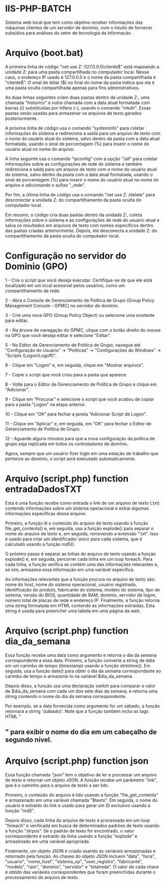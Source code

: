 # IIS-PHP-BATCH
Sistema web local que tem como objetivo receber informações das máquinas clientes de um servidor de domínio, com o intuito de fornecer subsídios para análises do setor de tecnologia da informação.


# Arquivo (boot.bat)
A primeira linha de código "net use Z: \127.0.0.0\cliente$" está mapeando a unidade Z: para uma pasta compartilhada no computador local. Nesse caso, o endereço IP usado é 127.0.0.0 e o nome da pasta compartilhada é "cliente$". O sinal de dólar ($) no final do nome da pasta indica que ela é uma pasta oculta compartilhada apenas para fins administrativos.

As duas linhas seguintes criam duas pastas dentro da unidade Z:, uma chamada "historico" e outra chamada com a data atual formatada com barras (/) substituídas por hífens (-), usando o comando "mkdir". Essas pastas serão usadas para armazenar os arquivos de texto gerados posteriormente.

A próxima linha de código usa o comando "systeminfo" para coletar informações do sistema e redireciona a saída para um arquivo de texto com o nome do usuário atual do sistema, salvo dentro da pasta com a data atual formatada, usando o sinal de porcentagem (%) para inserir o nome do usuário atual no nome do arquivo.

A linha seguinte usa o comando "ipconfig" com a opção "/all" para coletar informações sobre as configurações de rede do sistema e também redireciona a saída para um arquivo de texto com o nome do usuário atual do sistema, salvo dentro da pasta com a data atual formatada, usando o sinal de porcentagem (%) para inserir o nome do usuário atual no nome do arquivo e adicionando o sufixo "_rede".

Por fim, a última linha de código usa o comando "net use Z: /delete" para desconectar a unidade Z: do compartilhamento da pasta oculta do computador local.

Em resumo, o código cria duas pastas dentro da unidade Z:, coleta informações sobre o sistema e as configurações de rede do usuário atual e salva os resultados em arquivos de texto com nomes específicos dentro das pastas criadas anteriormente. Depois, ele desconecta a unidade Z: do compartilhamento da pasta oculta do computador local.

# Configuração no servidor do Dominio (GPO)
  1 - Crie o script que você deseja executar. Certifique-se de que ele está localizado em um local acessível pelos usuários, como um compartilhamento de rede.

  2 - Abra o Console de Gerenciamento de Política de Grupo (Group Policy Management Console - GPMC) no servidor de domínio.

  3 - Crie uma nova GPO (Group Policy Object) ou selecione uma existente para editar.

  4 - Na árvore de navegação do GPMC, clique com o botão direito do mouse na GPO que você deseja editar e selecione "Editar".

  5 - No Editor de Gerenciamento de Política de Grupo, navegue até "Configuração do Usuário" -> "Políticas" -> "Configurações do Windows" -> "Scripts (Logon/Logoff)".

  6 - Clique em "Logon" e, em seguida, clique em "Mostrar arquivos".

  7 - Copie o script que você criou para a pasta que aparece.

  8 - Volte para o Editor de Gerenciamento de Política de Grupo e clique em "Adicionar".

  9 - Clique em "Procurar" e selecione o script que você acabou de copiar para a pasta "Logon" na etapa anterior.

  10 - Clique em "OK" para fechar a janela "Adicionar Script de Logon".

  11 - Clique em "Aplicar" e, em seguida, em "OK" para fechar o Editor de Gerenciamento de Política de Grupo.

  12 - Aguarde alguns minutos para que a nova configuração da política de grupo seja replicada em todos os controladores de domínio.

Agora, sempre que um usuário fizer login em uma estação de trabalho que pertence ao domínio, o script será executado automaticamente.


# Arquivo (script.php) function entradaDadosTXT

Esta é uma função recebe como entrada o link de um arquivo de texto (.txt) contendo informações sobre um sistema operacional e extrai algumas informações específicas desse arquivo.

Primeiro, a função lê o conteúdo do arquivo de texto usando a função file_get_contents() e, em seguida, usa a função explode() para separar o nome do arquivo de texto e, em seguida, removendo a extensão ".txt". Isso é usado para criar um identificador único para cada sistema, que é calculado usando a função md5().

O próximo passo é separar as linhas do arquivo de texto usando a função explode() e, em seguida, percorrer cada linha em um loop foreach. Para cada linha, a função verifica se contém uma das informações relevantes e, se sim, armazena essa informação em uma variável específica.

As informações relevantes que a função procura no arquivo de texto são: nome do host, nome do sistema operacional, usuário registrado, identificação do produto, fabricante do sistema, modelo do sistema, tipo de sistema, versão do BIOS, quantidade de RAM, domínio, servidor de logon, número total de placas de rede e endereço IP.
Finalmente, a função retorna uma string formatada em HTML contendo as informações extraídas. Esta string é usada para preencher uma tabela em uma página da web.


# Arquivo (script.php) function dia_da_semana
Essa função recebe uma data como argumento e retorna o dia da semana correspondente a essa data.
Primeiro, a função converte a string de data em um carimbo de tempo (timestamp) usando a função strtotime(). Em seguida, usa a função date() para obter o dia da semana correspondente ao carimbo de tempo e armazená-lo na variável $dia_da_semana.

Depois disso, a função usa uma declaração switch para comparar o valor de $dia_da_semana com cada um dos sete dias da semana, e retorna uma string contendo o nome do dia da semana correspondente.

Por exemplo, se a data fornecida como argumento for um sábado, a função retornará a string '(sábado)'. Note que a função também inclui as tags HTML "<h2>" para exibir o nome do dia em um cabeçalho de segundo nível.


# Arquivo (script.php) function json

Essa função chamada "json" tem o objetivo de ler e processar um arquivo de texto e retornar um objeto JSON. A função recebe um parâmetro "link", que é o caminho para o arquivo de texto a ser lido.

Primeiro, o conteúdo do arquivo é lido usando a função "file_get_contents" e armazenado em uma variável chamada "$texto". Em seguida, o nome do usuário é extraído do link e usado para gerar um ID exclusivo usando a função "md5".

Depois disso, cada linha do arquivo de texto é processada em um loop "foreach" e verificada em busca de determinados padrões de texto usando a função "strpos". Se o padrão de texto for encontrado, o valor correspondente é extraído da linha usando a função "explode" e armazenado em uma variável apropriada.

Finalmente, um objeto JSON é criado usando as variáveis armazenadas e retornado pela função. As chaves do objeto JSON incluem "data", "hora", "usuario", "nome_host", "sistema_op", "user_registro", "fabricante", "modelo", "ram", "dominio", "servidor" e "totalrede". O valor de cada chave é obtido das variáveis correspondentes que foram preenchidas durante o processamento do arquivo de texto.


